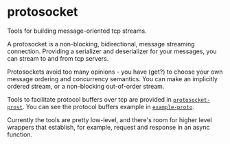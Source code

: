 # protosocket
Tools for building message-oriented tcp streams.

A protosocket is a non-blocking, bidirectional, message streaming connection.
Providing a serializer and deserializer for your messages, you can stream to
and from tcp servers.

Protosockets avoid too many opinions - you have (get?) to choose your own
message ordering and concurrency semantics. You can make an implicitly ordered
stream, or a non-blocking out-of-order stream.

Tools to facilitate protocol buffers over tcp are provided in [`protosocket-prost`](./protosocket-prost/).
You can see the protocol buffers example in [`example-proto`](./example-proto/).

Currently the tools are pretty low-level, and there's room for higher level
wrappers that establish, for example, request and response in an async function.
